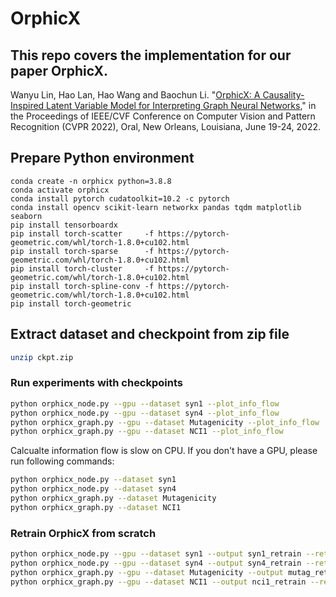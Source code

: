 
# OrphicX
## This repo covers the implementation for our paper OrphicX.
Wanyu Lin, Hao Lan, Hao Wang and Baochun Li. "[OrphicX: A Causality-Inspired Latent Variable Model for Interpreting Graph Neural Networks]()," in the Proceedings of IEEE/CVF Conference on Computer Vision and Pattern Recognition (CVPR 2022), Oral, New Orleans, Louisiana, June 19-24, 2022.
 
## Prepare Python environment
```
conda create -n orphicx python=3.8.8
conda activate orphicx
conda install pytorch cudatoolkit=10.2 -c pytorch
conda install opencv scikit-learn networkx pandas tqdm matplotlib seaborn
pip install tensorboardx
pip install torch-scatter     -f https://pytorch-geometric.com/whl/torch-1.8.0+cu102.html
pip install torch-sparse      -f https://pytorch-geometric.com/whl/torch-1.8.0+cu102.html
pip install torch-cluster     -f https://pytorch-geometric.com/whl/torch-1.8.0+cu102.html
pip install torch-spline-conv -f https://pytorch-geometric.com/whl/torch-1.8.0+cu102.html
pip install torch-geometric
```

## Extract dataset and checkpoint from zip file
```sh
unzip ckpt.zip
```

### Run experiments with checkpoints

```sh
python orphicx_node.py --gpu --dataset syn1 --plot_info_flow
python orphicx_node.py --gpu --dataset syn4 --plot_info_flow
python orphicx_graph.py --gpu --dataset Mutagenicity --plot_info_flow
python orphicx_graph.py --gpu --dataset NCI1 --plot_info_flow
```

Calcualte information flow is slow on CPU. If you don't have a GPU, please run following commands:
```sh
python orphicx_node.py --dataset syn1
python orphicx_node.py --dataset syn4
python orphicx_graph.py --dataset Mutagenicity
python orphicx_graph.py --dataset NCI1
```

### Retrain OrphicX from scratch
```sh
python orphicx_node.py --gpu --dataset syn1 --output syn1_retrain --retrain
python orphicx_node.py --gpu --dataset syn4 --output syn4_retrain --retrain
python orphicx_graph.py --gpu --dataset Mutagenicity --output mutag_retrain --retrain
python orphicx_graph.py --gpu --dataset NCI1 --output nci1_retrain --retrain
```
